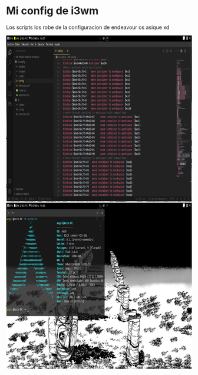 # Mi config de i3wm

Los scripts los robe de la configuracion de endeavour os asique xd


<img src="https://github.com/Tom5521/i3-config/blob/main/Images/Captura%20de%20pantalla%20de%202023-02-15%2014-27-08.png" width="1366" height="450" />


<img src="https://github.com/Tom5521/i3-config/blob/main/Images/Captura%20de%20pantalla%20de%202023-02-15%2014-26-57.png" width="1366" height="450" />
